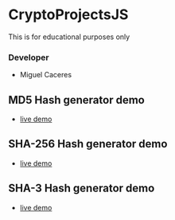 # CryptoProjectsJS
This is for educational purposes only

### Developer ###
* Miguel Caceres

## MD5 Hash generator demo ##

* <a href="https://foxneo.github.io/CryptoProjectsJS/src/html/md5.html" target="_blank">live demo</a>

## SHA-256 Hash generator demo ##

* <a href="http://foxneo.github.io//CryptoProjectsJS/src/html/sha-256.html" target="_blank">live demo</a>

## SHA-3 Hash generator demo ##

* <a href="http://foxneo.github.io//CryptoProjectsJS/src/html/sha-3.html" target="_blank">live demo</a>

